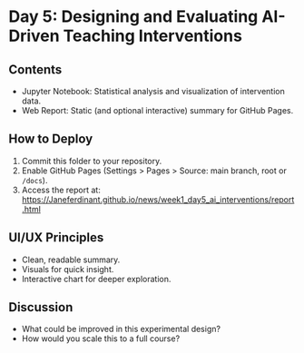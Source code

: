 # Day 5: Designing and Evaluating AI-Driven Teaching Interventions

## Contents
- Jupyter Notebook: Statistical analysis and visualization of intervention data.
- Web Report: Static (and optional interactive) summary for GitHub Pages.

## How to Deploy
1. Commit this folder to your repository.
2. Enable GitHub Pages (Settings > Pages > Source: main branch, root or `/docs`).
3. Access the report at: https://Janeferdinant.github.io/news/week1_day5_ai_interventions/report.html

## UI/UX Principles
- Clean, readable summary.
- Visuals for quick insight.
- Interactive chart for deeper exploration.

## Discussion
- What could be improved in this experimental design?
- How would you scale this to a full course?
